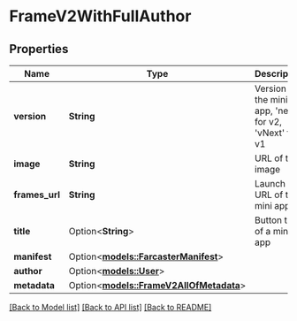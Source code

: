 # FrameV2WithFullAuthor

## Properties

Name | Type | Description | Notes
------------ | ------------- | ------------- | -------------
**version** | **String** | Version of the mini app, 'next' for v2, 'vNext' for v1 | 
**image** | **String** | URL of the image | 
**frames_url** | **String** | Launch URL of the mini app | 
**title** | Option<**String**> | Button title of a mini app | [optional]
**manifest** | Option<[**models::FarcasterManifest**](FarcasterManifest.md)> |  | [optional]
**author** | Option<[**models::User**](User.md)> |  | [optional]
**metadata** | Option<[**models::FrameV2AllOfMetadata**](FrameV2_allOf_metadata.md)> |  | [optional]

[[Back to Model list]](../README.md#documentation-for-models) [[Back to API list]](../README.md#documentation-for-api-endpoints) [[Back to README]](../README.md)



